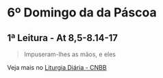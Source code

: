 # 6º Domingo da da Páscoa

## 1ª Leitura - At 8,5-8.14-17

> Impuseram-lhes as mãos, e eles



Veja mais no [Liturgia Diária - CNBB](http://liturgiadiaria.cnbb.org.br/app/user/user/UserView.php?ano=2017&mes=5&dia=21)
